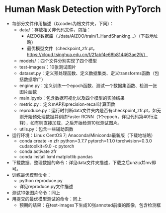 # Human Mask Detection with PyTorch

- 每部分文件作用描述（以codes为根文件夹，下同）：
    - data/：存放相关非代码文件，包括：
        - AIZOO数据库（./data/AIZOO/train/1_HandShanking...）（下载地址略）
        - 最优模型文件（checkpoint_zfr.pt，https://cloud.tsinghua.edu.cn/f/21abf4e68b814463ae29/）
    - models/：四个文件分别实现了四个模型
    - test-images/：10张测试图片
    - dataset.py：定义预处理函数、定义数据集类、定义transforms函数（包括数据增广）
    - engine.py：定义训练一个epoch函数、测试一个数据集函数、检测一张图片函数
    - main.ipynb：包含数据可视化以及四个模型的实验结果
    - metric.py：定义mAP和precision-recall计算函数
    - reproduce.py：运行时判断data文件夹内是否有checkpoint_zfr.pt，如无则开始预处理数据并训练Faster RCNN（1个epoch，详见代码第40行注释），如有则直接加载，之后开始检测10张测试图片。
    - utils.py：包含一些辅助函数
- 运行环境：Linux CentOS 7; Anaconda/Miniconda最新版（下载地址略）
    - conda create -n zfr python=3.7.7 pytorch=1.1.0 torchvision=0.3.0 cudatoolkit=9.0 -c pytorch
    - conda activate zfr
    - conda install lxml matplotlib pandas
- 下载数据、整理数据的命令：详见data文件夹描述，下载之后unzip并mv即可。
- 训练最优模型命令：
    - python reproduce.py
    - 详见reproduce.py文件描述
- 测试10张图片命令：同上
- 用提交的最优模型测试的命令：同上
    - 预期的结果：在test-images下生成10张annoted前缀的图像，包含检测框
    

